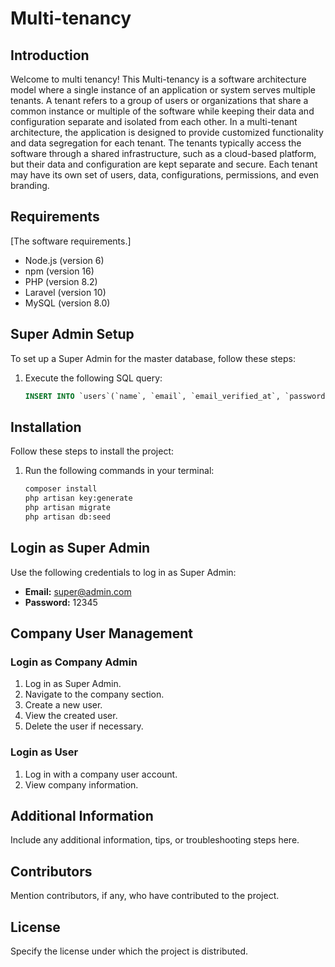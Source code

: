 
# Multi-tenancy

## Introduction

Welcome to multi tenancy! This Multi-tenancy is a software architecture model where a single instance of an application or system serves multiple tenants. A tenant refers to a group of users or organizations that share a common instance or multiple of the software while keeping their data and configuration separate and isolated from each other.
In a multi-tenant architecture, the application is designed to provide customized functionality and data segregation for each tenant. The tenants typically access the software through a shared infrastructure, such as a cloud-based platform, but their data and configuration are kept separate and secure. Each tenant may have its own set of users, data, configurations, permissions, and even branding.


## Requirements

[The software requirements.]

- Node.js (version 6)
- npm (version 16)
- PHP (version 8.2)
- Laravel (version 10)
- MySQL (version 8.0)


## Super Admin Setup

To set up a Super Admin for the master database, follow these steps:

1. Execute the following SQL query:

    ```sql
    INSERT INTO `users`(`name`, `email`, `email_verified_at`, `password`, `remember_token`, `created_at`, `updated_at`) VALUES ('Super Admin','super@admin.com',NULL,'$2y$12$8DMR1aZamm.CkkSLgAohlePSI6xQGmpqWdtZK9yyOSG./i8V6ybYa',NULL,'2024-01-06 17:11:06','2024-01-06 17:11:06');
    ```

## Installation

Follow these steps to install the project:

1. Run the following commands in your terminal:

    ```bash
    composer install
    php artisan key:generate
    php artisan migrate
    php artisan db:seed
    ```

## Login as Super Admin

Use the following credentials to log in as Super Admin:

- **Email:** super@admin.com
- **Password:** 12345

## Company User Management

### Login as Company Admin

1. Log in as Super Admin.
2. Navigate to the company section.
3. Create a new user.
4. View the created user.
5. Delete the user if necessary.

### Login as User

1. Log in with a company user account.
2. View company information.

## Additional Information

Include any additional information, tips, or troubleshooting steps here.

## Contributors

Mention contributors, if any, who have contributed to the project.

## License

Specify the license under which the project is distributed.
